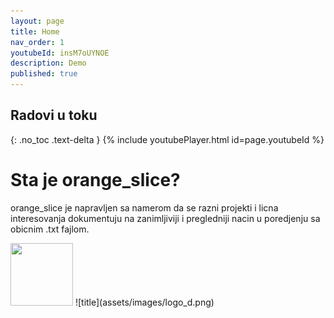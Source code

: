 ```yaml
---
layout: page
title: Home
nav_order: 1
youtubeId: insM7oUYNOE
description: Demo
published: true
---
```


## Radovi u toku
{: .no_toc .text-delta }
{% include youtubePlayer.html id=page.youtubeId %}
# Sta je orange_slice?

orange_slice je napravljen sa namerom da se razni projekti i licna interesovanja dokumentuju na zanimljiviji i pregledniji nacin u poredjenju sa obicnim .txt fajlom.

<img src="https://i.gifer.com/7kvr.gif" width="100" height="100" />
![title](assets/images/logo_d.png)
